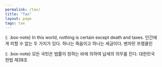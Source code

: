 ```yaml
---
permalink: /tax/
title: "Tax"
layout: page
tags: tax
---
```


{: .box-note}
In this world, nothing is certain except death and taxes.
인간에게 피할 수 없는 두 가지가 있다. 하나는 죽음이고 하나는 세금이다.
   벤자민 프랭클린

{: .box-note}
모든 국민은 법률이 정하는 바에 의하여 납세의 의무를 진다.
대한민국 헌법 제38조

